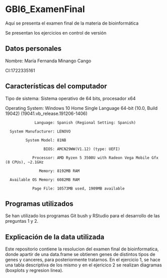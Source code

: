 # GBI6_ExamenFinal
Aquí se presenta el examen final de la materia de bioinformática

Se presentan los ejercicios en control de versión

## Datos personales 
Nombre: María Fernanda Minango Cango 

CI:1722335161

## Características del computador
Tipo de sistema:     Sistema operativo de 64 bits, procesador x64

Operating System: Windows 10 Home Single Language 64-bit (10.0, Build 19042) (19041.vb_release.191206-1406)

                 Language: Spanish (Regional Setting: Spanish)
                 
      System Manufacturer: LENOVO
      
             System Model: 81NB
             
                     BIOS: AMCN29WW(V1.12) (type: UEFI)
                     
                Processor: AMD Ryzen 5 3500U with Radeon Vega Mobile Gfx   (8 CPUs), ~2.1GHz
                
                   Memory: 8192MB RAM
                   
      Available OS Memory: 6082MB RAM
      
                Page File: 10573MB used, 1909MB available
               
## Programas utilizados

Se han utilizado los programas Git bush y RStudio para el desarrollo de las preguntas 1 y 2.

## Explicación de la data utilizada




Este repositorio contiene la resolucion del examen final de bioinformatica, donde apartir de una data.frame se obtienen genes de distintos tipos de genes y canceres, para posteriormente tratarnos. En el ejercicio 1, se hace una tabla descriptiva de los mismo y en el ejericico 2 se realizan diagramas (boxplots y regresion linea).
